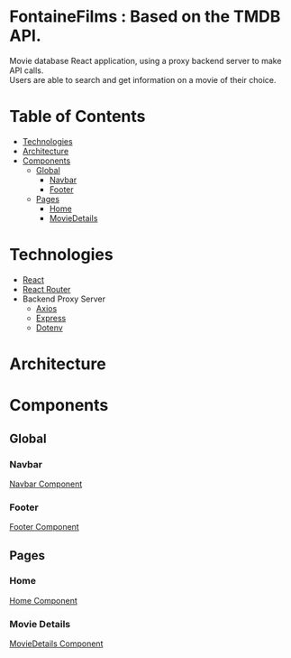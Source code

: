 # FontaineFilms : Based on the TMDB API.

Movie database React application, using a proxy backend server to make API calls.<br>
Users are able to search and get information on a movie of their choice.

# Table of Contents

- [Technologies](#technologies)
- [Architecture](#architecture)
- [Components](#components)
  - [Global](#global)
    - [Navbar](#navbar)
    - [Footer](#footer)
  - [Pages](#pages)
    - [Home](#home)
    - [MovieDetails](#movie-details)

# Technologies

- [React](https://react.dev/)
- [React Router](https://reactrouter.com/)
- Backend Proxy Server
  - [Axios](https://axios-http.com/)
  - [Express](https://expressjs.com/)
  - [Dotenv](https://www.npmjs.com/package/dotenv)

# Architecture

# Components

## Global

### Navbar

[Navbar Component](/frontend/src/components/navigation/Navbar.js)

### Footer

[Footer Component](/frontend/src/components/Footer.js)

## Pages

### Home

[Home Component](/frontend/src/pages/Home.js)

### Movie Details

[MovieDetails Component](/frontend/src/pages/MovieDetails.js)

